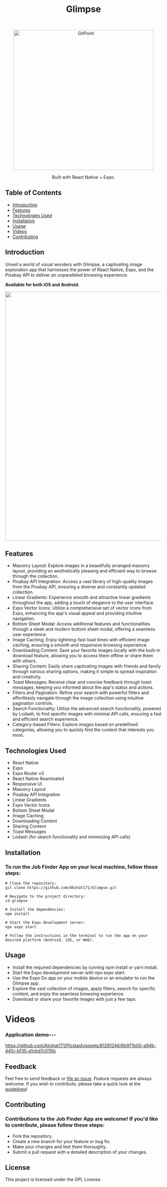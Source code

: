 <h1 align="center"> Glimpse </h1> <br>
<p align="center">
  <a href="https://gitpoint.co/">
    <img alt="GitPoint" title="GitPoint" src="https://i.imgur.com/ry1AULd.png" width="450">
  </a>
</p>

<p align="center">
 Built with React Native + Expo.
</p>


<!-- START doctoc generated TOC please keep comment here to allow auto update -->
<!-- DON'T EDIT THIS SECTION, INSTEAD RE-RUN doctoc TO UPDATE -->
## Table of Contents


- [Introduction](#demo)
- [Features](#features)
- [Technologies Used](#technologies)
- [Installation](#installation)
- [Usage](#usage)
- [Videos](#videos-)
- [Contributing](#contributing)

<!-- END doctoc generated TOC please keep comment here to allow auto update -->

## Introduction

Unveil a world of visual wonders with Glimpse, a captivating image exploration app that harnesses the power of React Native, Expo, and the Pixabay API to deliver an unparalleled browsing experience.

**Available for both iOS and Android.**

<p align="center">
  <img src = "https://i.imgur.com/V3Sl6xn.png" width=800>
</p>

## Features

* Masonry Layout: Explore images in a beautifully arranged masonry layout, providing an aesthetically pleasing and efficient way to browse through the collection.
* Pixabay API Integration: Access a vast library of high-quality images from the Pixabay API, ensuring a diverse and constantly updated collection.
* Linear Gradients: Experience smooth and attractive linear gradients throughout the app, adding a touch of elegance to the user interface.
* Expo Vector Icons: Utilize a comprehensive set of vector icons from Expo, enhancing the app's visual appeal and providing intuitive navigation.
* Bottom Sheet Modal: Access additional features and functionalities through a sleek and modern bottom sheet modal, offering a seamless user experience.
* Image Caching: Enjoy lightning-fast load times with efficient image caching, ensuring a smooth and responsive browsing experience.
* Downloading Content: Save your favorite images locally with the built-in download feature, allowing you to access them offline or share them with others.
* Sharing Content: Easily share captivating images with friends and family through various sharing options, making it simple to spread inspiration and creativity.
* Toast Messages: Receive clear and concise feedback through toast messages, keeping you informed about the app's status and actions.
* Filters and Pagination: Refine your search with powerful filters and effortlessly navigate through the image collection using intuitive pagination controls.
* Search Functionality: Utilize the advanced search functionality, powered by Lodash, to find specific images with minimal API calls, ensuring a fast and efficient search experience.
* Category-based Filters: Explore images based on predefined categories, allowing you to quickly find the content that interests you most.


## Technologies Used

* React Native
* Expo
* Expo Router v3
* React Native Reanimated
* Responsive UI
* Masonry Layout
* Pixabay API Integration
* Linear Gradients
* Expo Vector Icons
* Bottom Sheet Modal
* Image Caching
* Downloading Content
* Sharing Content
* Toast Messages
* Lodash (for search functionality and minimizing API calls)



## Installation
### To run the Job Finder App on your local machine, follow these steps:

```
# Clone the repository:
git clone https://github.com/Akshat171/Glimpse.git

# Navigate to the project directory:
cd glimpse

# Install the dependencies:
npm install

# Start the Expo development server:
npx expo start

# Follow the instructions in the terminal to run the app on your desired platform (Android, iOS, or Web).
```

## Usage
* Install the required dependencies by running npm install or yarn install.
* Start the Expo development server with npx expo start.
* Use the Expo Go app on your mobile device or an emulator to run the Glimpse app.
* Explore the vast collection of images, apply filters, search for specific content, and enjoy the seamless browsing experience.
* Download or share your favorite images with just a few taps.


# Videos

### Application demo---




https://github.com/Akshat171/Picstash/assets/81281246/6b971b00-a94b-441c-bf35-a1cbd7c015fc








## Feedback

Feel free to send feedback or [file an issue](https://github.com/Akshat171/Glimpse/issues/new). Feature requests are always welcome. If you wish to contribute, please take a quick look at the [guidelines](./CONTRIBUTING.md)!

## Contributing

### Contributions to the Job Finder App are welcome! If you'd like to contribute, please follow these steps:

* Fork the repository.
* Create a new branch for your feature or bug fix.
* Make your changes and test them thoroughly.
* Submit a pull request with a detailed description of your changes.

## License
This project is licensed under the GPL License.
